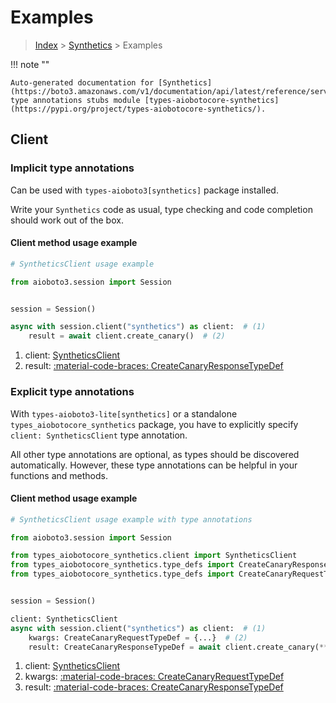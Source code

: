 # Examples

> [Index](../README.md) > [Synthetics](./README.md) > Examples

!!! note ""

    Auto-generated documentation for [Synthetics](https://boto3.amazonaws.com/v1/documentation/api/latest/reference/services/synthetics.html#synthetics)
    type annotations stubs module [types-aiobotocore-synthetics](https://pypi.org/project/types-aiobotocore-synthetics/).

## Client

### Implicit type annotations

Can be used with `types-aioboto3[synthetics]` package installed.

Write your `Synthetics` code as usual,
type checking and code completion should work out of the box.



#### Client method usage example

```python
# SyntheticsClient usage example

from aioboto3.session import Session


session = Session()

async with session.client("synthetics") as client:  # (1)
    result = await client.create_canary()  # (2)
```

1. client: [SyntheticsClient](./client.md)
2. result: [:material-code-braces: CreateCanaryResponseTypeDef](./type_defs.md#createcanaryresponsetypedef)






### Explicit type annotations

With `types-aioboto3-lite[synthetics]`
or a standalone `types_aiobotocore_synthetics` package, you have to explicitly specify
`client: SyntheticsClient` type annotation.

All other type annotations are optional, as types should be discovered automatically.
However, these type annotations can be helpful in your functions and methods.


#### Client method usage example

```python
# SyntheticsClient usage example with type annotations

from aioboto3.session import Session

from types_aiobotocore_synthetics.client import SyntheticsClient
from types_aiobotocore_synthetics.type_defs import CreateCanaryResponseTypeDef
from types_aiobotocore_synthetics.type_defs import CreateCanaryRequestTypeDef


session = Session()

client: SyntheticsClient
async with session.client("synthetics") as client:  # (1)
    kwargs: CreateCanaryRequestTypeDef = {...}  # (2)
    result: CreateCanaryResponseTypeDef = await client.create_canary(**kwargs)  # (3)
```

1. client: [SyntheticsClient](./client.md)
2. kwargs: [:material-code-braces: CreateCanaryRequestTypeDef](./type_defs.md#createcanaryrequesttypedef)
3. result: [:material-code-braces: CreateCanaryResponseTypeDef](./type_defs.md#createcanaryresponsetypedef)






